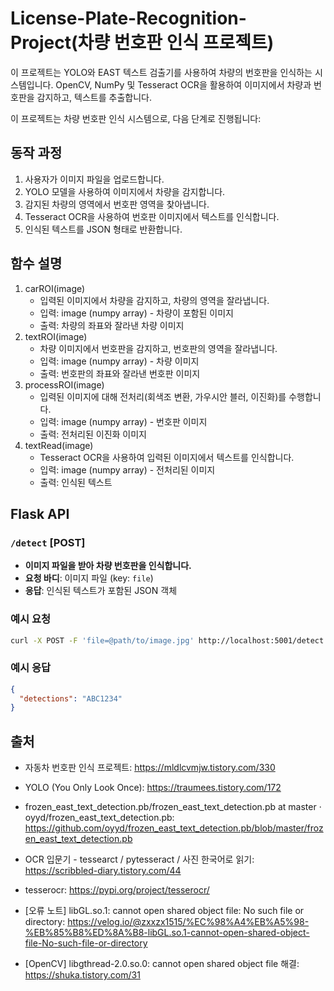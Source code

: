 # License-Plate-Recognition-Project(차량 번호판 인식 프로젝트)

이 프로젝트는 YOLO와 EAST 텍스트 검출기를 사용하여 차량의 번호판을 인식하는 시스템입니다. OpenCV, NumPy 및 Tesseract OCR을 활용하여 이미지에서 차량과 번호판을 감지하고, 텍스트를 추출합니다.

이 프로젝트는 차량 번호판 인식 시스템으로, 다음 단계로 진행됩니다:

## 동작 과정
1. 사용자가 이미지 파일을 업로드합니다.
2. YOLO 모델을 사용하여 이미지에서 차량을 감지합니다.
3. 감지된 차량의 영역에서 번호판 영역을 찾아냅니다.
4. Tesseract OCR을 사용하여 번호판 이미지에서 텍스트를 인식합니다.
5. 인식된 텍스트를 JSON 형태로 반환합니다.


## 함수 설명
1. carROI(image)
    - 입력된 이미지에서 차량을 감지하고, 차량의 영역을 잘라냅니다.
    - 입력: image (numpy array) - 차량이 포함된 이미지
    - 출력: 차량의 좌표와 잘라낸 차량 이미지
2. textROI(image)
    - 차량 이미지에서 번호판을 감지하고, 번호판의 영역을 잘라냅니다.
    - 입력: image (numpy array) - 차량 이미지
    - 출력: 번호판의 좌표와 잘라낸 번호판 이미지
3. processROI(image)
    - 입력된 이미지에 대해 전처리(회색조 변환, 가우시안 블러, 이진화)를 수행합니다.
    - 입력: image (numpy array) - 번호판 이미지
    - 출력: 전처리된 이진화 이미지
4. textRead(image)
    - Tesseract OCR을 사용하여 입력된 이미지에서 텍스트를 인식합니다.
    - 입력: image (numpy array) - 전처리된 이미지
    - 출력: 인식된 텍스트

## Flask API

### `/detect` [POST]

- **이미지 파일을 받아 차량 번호판을 인식합니다.**
- **요청 바디**: 이미지 파일 (key: `file`)
- **응답**: 인식된 텍스트가 포함된 JSON 객체

### 예시 요청

```bash
curl -X POST -F 'file=@path/to/image.jpg' http://localhost:5001/detect
```

### 예시 응답
```json
{
  "detections": "ABC1234"
}
```

## 출처
- 자동차 번호판 인식 프로젝트: https://mldlcvmjw.tistory.com/330

- YOLO (You Only Look Once): https://traumees.tistory.com/172

- frozen_east_text_detection.pb/frozen_east_text_detection.pb at master · oyyd/frozen_east_text_detection.pb: https://github.com/oyyd/frozen_east_text_detection.pb/blob/master/frozen_east_text_detection.pb

- OCR 입문기 - tessearct / pytesseract / 사진 한국어로 읽기: https://scribbled-diary.tistory.com/44

- tesserocr: https://pypi.org/project/tesserocr/

- [오류 노트] libGL.so.1: cannot open shared object file: No such file or directory: https://velog.io/@zxxzx1515/%EC%98%A4%EB%A5%98-%EB%85%B8%ED%8A%B8-libGL.so.1-cannot-open-shared-object-file-No-such-file-or-directory

- [OpenCV] libgthread-2.0.so.0: cannot open shared object file 해결: https://shuka.tistory.com/31






